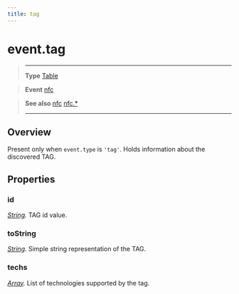 ```yaml
---
title: tag
---
```

# event.tag

> --------------------- ------------------------------------------------------------------------------------------
> __Type__              [Table](https://docs.coronalabs.com/api/type/Table.html)

> __Event__             [nfc](/plugin/nfc/event/nfc/)

> __See also__          [nfc](/plugin/nfc/event/nfc/)
>						[nfc.*](/plugin/nfc/)
> --------------------- ------------------------------------------------------------------------------------------

## Overview

Present only when `event.type` is `'tag'`. Holds information about the discovered TAG.

## Properties

### id
_[String](https://docs.coronalabs.com/api/type/String.html)._ TAG id value.

### toString
_[String](https://docs.coronalabs.com/api/type/String.html)._ Simple string representation of the TAG.

### techs
_[Array](https://docs.coronalabs.com/api/type/Array.html)._ List of technologies supported by the tag.
